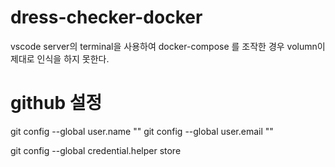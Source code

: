# dress-checker-docker 
vscode server의 terminal을 사용하여 docker-compose 를 조작한 경우
volumn이 제대로 인식을 하지 못한다.

# github 설정
git config --global user.name ""
git config --global user.email ""

git config --global credential.helper store